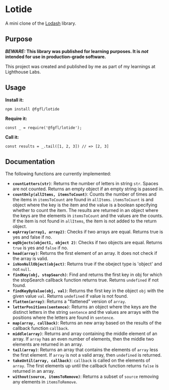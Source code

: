 # Lotide

A mini clone of the [Lodash](https://lodash.com) library.

## Purpose

**_BEWARE:_ This library was published for learning purposes. It is _not_ intended for use in production-grade software.**

This project was created and published by me as part of my learnings at Lighthouse Labs. 

## Usage

**Install it:**

`npm install @fgfl/lotide`

**Require it:**

`const _ = require('@fgfl/lotide');`

**Call it:**

`const results = _.tail([1, 2, 3]) // => [2, 3]`

## Documentation

The following functions are currently implemented:

* **`countLetters(str)`**: Returns the number of letters in string `str`. Spaces are not counted. Returns an empty object if an empty string is passed in.
* **`countOnly(allItems, itemsToCount)`**: Counts the number of times and the items in `itemsToCount` are found in `allItems`. `itemsToCount` is and object where the key is the item and the value is a boolean specifying whether to count the item. The results are returned in an object where the keys are the elements in `itemsToCount` and the values are the counts. If the item is not found in `allItems`, the item is not added to the return object. 
* **`eqArray(array1, array2)`**: Checks if two arrays are equal. Returns true is yes and false if no.
* **`eqObjects(object1, object 2)`**: Checks if two objects are equal. Returns `true` is yes and `false` if no. 
* **`head(array)`**: Returns the first element of an array. It does not check if the array is valid.
* **`isNonNullObject(object)`**: Returns true if the obeject type is 'object' and not `null`.
* **`findKey(obj, stopSearch)`**: Find and returns the first key in obj for which the stopSearch callback function returns true. Returns `undefined` if not found.
* **`findKeyByValue(obj, val)`**: Returns the first  key in the object `obj` with the given value `val`. Returns `undefined` if value is not found.
* **`flatten(array)`**: Returns a "flattened" version of `array`.
* **`letterPositions(sentence)`**: Returns an object where the keys are the distinct letters in the string `sentence` and the values are arrays with the positions where the letters are found in `sentence`.
* **`map(array, callback)`**: Returns an new array based on the results of the callback function `callback`.
* **`middle(array)`**: Returns and array containing the middle element of an array. If `array` has an even number of elements, then the middle two elements are returned in an array.
* **`tail(array)`**: Returns an array that contains the elements of `array` less the first element. If `array` is not a valid array, then `undefined` is returned.
* **`takeUntil(array, callback)`**: `callback` is called on the elements of `array`. The first elements up until the callback function returns `false` is returned in an array.
* **`without(source, itemsToRemove)`**: Returns a subset of `source` removing any elements in `itemsToRemove`.
